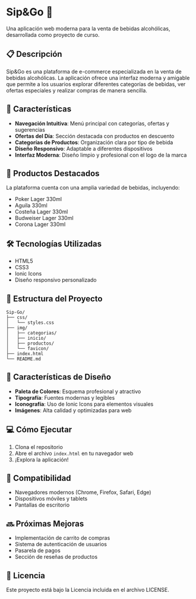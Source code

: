 # Sip&Go 🍺

Una aplicación web moderna para la venta de bebidas alcohólicas, desarrollada como proyecto de curso.

## 📋 Descripción

Sip&Go es una plataforma de e-commerce especializada en la venta de bebidas alcohólicas. La aplicación ofrece una interfaz moderna y amigable que permite a los usuarios explorar diferentes categorías de bebidas, ver ofertas especiales y realizar compras de manera sencilla.

## 🚀 Características

- **Navegación Intuitiva**: Menú principal con categorías, ofertas y sugerencias
- **Ofertas del Día**: Sección destacada con productos en descuento
- **Categorías de Productos**: Organización clara por tipo de bebida
- **Diseño Responsivo**: Adaptable a diferentes dispositivos
- **Interfaz Moderna**: Diseño limpio y profesional con el logo de la marca

## 💎 Productos Destacados

La plataforma cuenta con una amplia variedad de bebidas, incluyendo:
- Poker Lager 330ml
- Aguila 330ml
- Costeña Lager 330ml
- Budweiser Lager 330ml
- Corona Lager 330ml

## 🛠️ Tecnologías Utilizadas

- HTML5
- CSS3
- Ionic Icons
- Diseño responsivo personalizado

## 📁 Estructura del Proyecto

```
Sip-Go/
├── css/
│   └── styles.css
├── img/
│   ├── categorias/
│   ├── inicio/
│   ├── productos/
│   └── favicon/
├── index.html
└── README.md
```

## 🎨 Características de Diseño

- **Paleta de Colores**: Esquema profesional y atractivo
- **Tipografía**: Fuentes modernas y legibles
- **Iconografía**: Uso de Ionic Icons para elementos visuales
- **Imágenes**: Alta calidad y optimizadas para web

## 💻 Cómo Ejecutar

1. Clona el repositorio
2. Abre el archivo `index.html` en tu navegador web
3. ¡Explora la aplicación!

## 📱 Compatibilidad

- Navegadores modernos (Chrome, Firefox, Safari, Edge)
- Dispositivos móviles y tablets
- Pantallas de escritorio

## 🔜 Próximas Mejoras

- Implementación de carrito de compras
- Sistema de autenticación de usuarios
- Pasarela de pagos
- Sección de reseñas de productos

## 📄 Licencia

Este proyecto está bajo la Licencia incluida en el archivo LICENSE.

